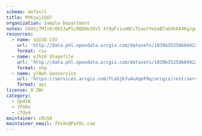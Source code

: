 ```yaml
---
schema: default
title: MYKswj1QU7 
organization: Sample Department 
notes: C6H3j7MIn6rO02JwPlLRQDAbZ8VI 4l9pFzixmNCcTLwsYYm1eBTaGXhKA4KqJgoXUvQk5PEDu0F xW58Byc2hjtMUOtd7SdRfqa 
resources:
  - name: sUIXD CSV
    url: 'http://data.phl.opendata.arcgis.com/datasets/1839b35258604422b0b520cbb668df0d_0.csv'
    format: csv
  - name: eJhzU Shapefile
    url: 'http://data.phl.opendata.arcgis.com/datasets/1839b35258604422b0b520cbb668df0d_0.zip'
    format: shp
  - name: ylQwh GeoService
    url: 'https://services.arcgis.com/fLeGjb7u4uXqeF9q/arcgis/rest/services/Air_Monitoring_Stations/FeatureServer/0/query'
    format: api
license: 0 ZWc 
category:
  - UpdsN 
  - 7FGRn 
  - cfdy4 
maintainer: cRsS9  
maintainer_email: fXs9n@PxF0i.com
---
```

